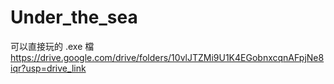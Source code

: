 # Under_the_sea

可以直接玩的 .exe 檔  
https://drive.google.com/drive/folders/10vlJTZMi9U1K4EGobnxcqnAFpjNe8iqr?usp=drive_link
